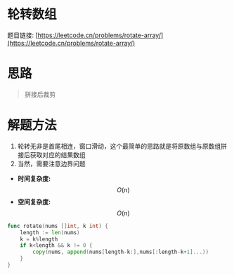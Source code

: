 # 轮转数组

题目链接: [https://leetcode.cn/problems/rotate-array/](https://leetcode.cn/problems/rotate-array/)

# 思路
> 拼接后裁剪

# 解题方法
1. 轮转无非是首尾相连，窗口滑动，这个最简单的思路就是将原数组与原数组拼接后获取对应的结果数组
2. 当然，需要注意边界问题

- **时间复杂度:** $$O(n)$$
- **空间复杂度:** $$O(n)$$

```go
func rotate(nums []int, k int) {
    length := len(nums)
    k = k%length
    if k<length && k != 0 {
        copy(nums, append(nums[length-k:],nums[:length-k+1]...))
    }
}
```
